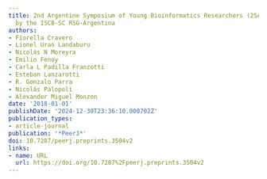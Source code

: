 ```yaml
---
title: 2nd Argentine Symposium of Young Bioinformatics Researchers (2SAJIB) organized
  by the ISCB-SC RSG-Argentina
authors:
- Fiorella Cravero
- Lionel Uran Landaburu
- Nicolás N Moreyra
- Emilio Fenoy
- Carla L Padilla Franzotti
- Esteban Lanzarotti
- R. Gonzalo Parra
- Nicolás Palopoli
- Alexander Miguel Monzon
date: '2018-01-01'
publishDate: '2024-12-30T23:36:10.000702Z'
publication_types:
- article-journal
publication: '*PeerJ*'
doi: 10.7287/peerj.preprints.3504v2
links:
- name: URL
  url: https://doi.org/10.7287%2Fpeerj.preprints.3504v2
---
```

